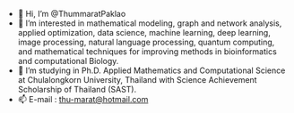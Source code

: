 - 👋 Hi, I’m @ThummaratPaklao
- 👀 I’m interested in mathematical modeling, graph and network analysis, applied optimization, data science, machine learning, deep learning, image processing, natural language processing, quantum computing, and mathematical techniques for improving methods in bioinformatics and computational Biology.
- 🌱 I’m studying in Ph.D. Applied Mathematics and Computational Science at Chulalongkorn University, Thailand with Science Achievement Scholarship of Thailand (SAST). 
- 📫 E-mail : thu-marat@hotmail.com
<!---
ThummaratPaklao/ThummaratPaklao is a ✨ special ✨ repository because its `README.md` (this file) appears on your GitHub profile.
You can click the Preview link to take a look at your changes.
--->
